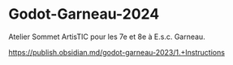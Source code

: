 # Godot-Garneau-2024
Atelier Sommet ArtisTIC pour les 7e et 8e à E.s.c. Garneau.

https://publish.obsidian.md/godot-garneau-2023/1.+Instructions
